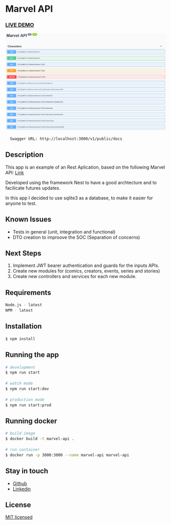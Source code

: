 # Marvel API
### [LIVE DEMO](http://alisonrafael.me:3000/v1/public/docs/#/)


![swagger-image](./assets/swagger.png)
```bash
  Swagger URL: http://localhost:3000/v1/public/docs
```

## Description

This app is an example of an Rest Aplication, based on the following Marvel API:
[Link](https://developer.marvel.com/docs#!/public)

Developed using the framework Nest to have a good archtecture and to facilicate futures updates.

In this app I decided to use sqlite3 as a database, to make it easier for anyone to test.

## Known Issues

- Tests in general (unit, integration and functional)
- DTO creation to improove the SOC (Separation of concerns)

## Next Steps
1. Implement JWT bearer authentication and guards for the inputs APIs.
2. Create new modules for (comics, creators, events, series and stories)
3. Create new controllers and services for each new module.

## Requirements
```bash
Node.js - latest
NPM - latest
```

## Installation

```bash
$ npm install
```

## Running the app

```bash
# development
$ npm run start

# watch mode
$ npm run start:dev

# production mode
$ npm run start:prod
```

## Running docker

```bash
# build image
$ docker build -t marvel-api .

# run container
$ docker run -p 3000:3000 --name marvel-api marvel-api
```

## Stay in touch

- [Github](https://github.com/armgalison/)
- [Linkedin](https://www.linkedin.com/in/armgalison/)

## License

  [MIT licensed](LICENSE)
